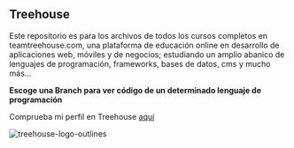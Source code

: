 ## Treehouse

Este repositorio es para los archivos de todos los cursos completos en teamtreehouse.com, una plataforma de educación online en desarrollo de aplicaciones web, móviles y de negocios; estudiando un amplio abanico de lenguajes de programación, frameworks, bases de datos, cms y mucho más...

**Escoge una Branch para ver código de un determinado lenguaje de programación**

Comprueba mi perfil en Treehouse [aquí](https://teamtreehouse.com/hectormenduia)

![treehouse-logo-outlines](https://cloud.githubusercontent.com/assets/6217351/13035873/f7667f54-d359-11e5-8b89-ed69b1085b57.png)
